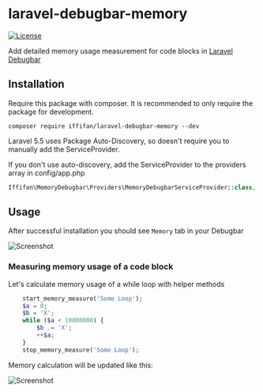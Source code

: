 # laravel-debugbar-memory
[![License](https://poser.pugx.org/iffifan/laravel-debugbar-memory/license)](https://packagist.org/packages/iffifan/laravel-debugbar-memory)

Add detailed memory usage measurement for code blocks in [Laravel Debugbar](https://github.com/barryvdh/laravel-debugbar)



## Installation

Require this package with composer. It is recommended to only require the package for development.

```shell
composer require iffifan/laravel-debugbar-memory --dev
```

Laravel 5.5 uses Package Auto-Discovery, so doesn't require you to manually add the ServiceProvider.

If you don't use auto-discovery, add the ServiceProvider to the providers array in config/app.php

```php
Iffifan\MemoryDebugbar\Providers\MemoryDebugbarServiceProvider::class,
```
## Usage

After successful installation you should see `Memory` tab in your Debugbar

![Screenshot](https://i.ibb.co/hHHbnVZ/debugbar-memory.jpg)

### Measuring memory usage of a code block

Let's calculate memory usage of a while loop with helper methods

```php
    start_memory_measure('Some Loop');
    $a = 0;
    $b = 'X';
    while ($a < 10000000) {
        $b .= 'X';
        ++$a;
    }
    stop_memory_measure('Some Loop');
```
Memory calculation will be updated like this:

![Screenshot](https://i.ibb.co/gryfYkY/debugbar-memory-code.jpg)
